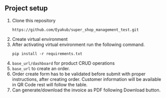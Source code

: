 ## Project setup
1. Clone this repository
    ```
    https://github.com/Eyakub/super_shop_management_test.git
    ```
2. Create virtual environment
3. After activating virtual environment run the following command. 
    ``` 
    pip install -r requirements.txt 
    ```
4. ```base_url/dashboard``` for product CRUD operations
5. ``` base_url ``` to create an order.
6. Order create form has to be validated before submit with proper instructions, after creating order. Customer information will be available in QR Code rest will follow the table.
7. Can generate/download the invoice as PDF following Download button.